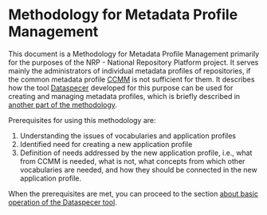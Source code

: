 # Methodology for Metadata Profile Management
This document is a Methodology for Metadata Profile Management primarily for the purposes of the NRP - National Repository Platform project.
It serves mainly the administrators of individual metadata profiles of repositories, if the common metadata profile [CCMM](https://ccmm.cz) is not sufficient for them.
It describes how the tool [Dataspecer](https://dataspecer.com) developed for this purpose can be used for creating and managing metadata profiles, which is briefly described in [another part of the methodology](dataspecer.md).

Prerequisites for using this methodology are:

1. Understanding the issues of vocabularies and application profiles
2. Identified need for creating a new application profile
3. Definition of needs addressed by the new application profile, i.e., what from CCMM is needed, what is not, what concepts from which other vocabularies are needed, and how they should be connected in the new application profile.

When the prerequisites are met, you can proceed to the section [about basic operation of the Dataspecer tool](dataspecer.md).